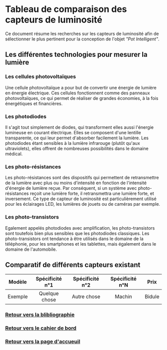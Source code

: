 # Tableau de comparaison des capteurs de luminosité

Ce document résume les recherches sur les capteurs de luminosité afin de sélectionner le plus pertinent pour la conception de l'objet *"Pot Intelligent"*.

## Les différentes technologies pour mesurer la lumière

### Les cellules photovoltaïques
Une cellule photovoltaïque a pour but de convertir une énergie de lumière en énergie électrique. Ces cellules fonctionnent comme des panneaux photovoltaïques, ce qui permet de réaliser de grandes économies, à la fois énergétiques et financières.

### Les photodiodes
Il s'agit tout simplement de diodes, qui transforment elles aussi l'énergie lumineuse en courant électrique. Elles se composent d'une lentille transparente, ce qui leur permet d'absorber facilement la lumière. Les photodiodes étant sensibles à la lumière infrarouge (plutôt qu'aux ultraviolets), elles offrent de nombreuses possibilités dans le domaine médical.

### Les photo-résistances
Les photo-résistances sont des dispositifs qui permettent de retransmettre de la lumière avec plus ou moins d'intensité en fonction de l'intensité d'énergie de lumière reçue. Par conséquent, si un système avec photo-résistances reçoit une lumière forte, il retransmettra une lumière forte, et inversement. Ce type de capteur de luminosité est particulièrement utilisé pour les éclairages LED, les lumières de jouets ou de caméras par exemple.

### Les photo-transistors
Egalement appelés photodiodes avec amplification, les photo-transistors sont toutefois bien plus sensibles que les photodiodes classiques. Les photo-transistors ont tendance à être utilisés dans le domaine de la téléphonie, pour les smartphones et les tablettes, mais également dans le domaine de l'automobile.

## Comparatif de différents capteurs existant

| Modèle   | Spécificité n°1 | Spécificité n°2 | Spécificité n°N | Prix   |
|:--------:|:---------------:|:---------------:|:---------------:|:------:|
| Exemple  | Quelque chose   | Autre chose     | Machin          | Bidule |

### [Retour vers la blibliographie](https://github.com/TeteNeuvyAlexandre/Projet-Agriculture-Urbaine/blob/main/Bibliographie/Bibliographie.md)

### [Retour vers le cahier de bord](https://github.com/TeteNeuvyAlexandre/Projet-Agriculture-Urbaine/blob/main/Cahier-de-Bord/CahierDeBord.md)

### [Retour vers la page d'accueuil](https://github.com/TeteNeuvyAlexandre/Projet-Agriculture-Urbaine)